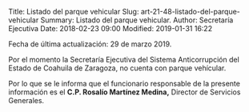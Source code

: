 Title: Listado del parque vehicular
Slug: art-21-48-listado-del-parque-vehicular
Summary: Listado del parque vehicular.
Author: Secretaría Ejecutiva
Date: 2018-02-23 09:00
Modified: 2019-01-31 16:22


Fecha de última actualización: 29 de marzo 2019.

Por el momento la Secretaría Ejecutiva del Sistema Anticorrupción del Estado de Coahuila de Zaragoza, no cuenta con parque vehícular.

Por lo que se le informa que el funcionario responsable de la presente información es el **C.P. Rosalío Martínez Medina,** Director de Servicios Generales.
